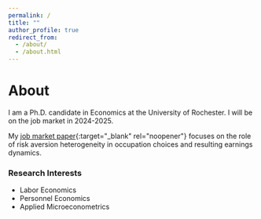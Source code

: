 ```yaml
---
permalink: /
title: ""
author_profile: true
redirect_from: 
  - /about/
  - /about.html
---
```


About
======
I am a Ph.D. candidate in Economics at the University of Rochester. 
I will be on the job market in 2024-2025. 

My [job market paper](/files/Paper_Woosuk_Risk_Aversion.pdf){:target="_blank" rel="noopener"} focuses on the role of risk aversion heterogeneity in occupation choices and resulting earnings dynamics.

### Research Interests
* Labor Economics
* Personnel Economics
* Applied Microeconometrics
